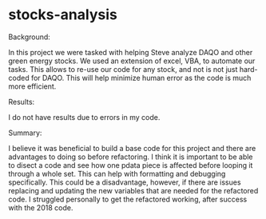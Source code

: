 # stocks-analysis

Background:

In this project we were tasked with helping Steve analyze DAQO and other green energy stocks.  We used an extension of excel, VBA, to automate our tasks. This allows to re-use our code for any stock, and not is not just hard-coded for DAQO. This will help minimize human error as the code is much more efficient.

Results:

I do not have results due to errors in my code.

Summary:

I believe it was beneficial to build a base code for this project and there are advantages to doing so before refactoring.  I think it is important to be able to disect a code and see how one pdata piece is affected before looping it through a whole set.  This can help with formatting and debugging specifically.  This could be a disadvantage, however, if there are issues replacing and updating the new variables that are needed for the refactored code.  I struggled personally to get the refactored working, after success with the 2018 code.

